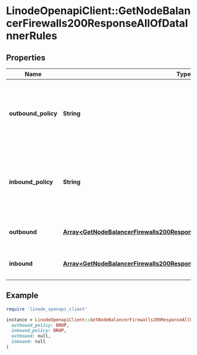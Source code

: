 # LinodeOpenapiClient::GetNodeBalancerFirewalls200ResponseAllOfDataInnerRules

## Properties

| Name | Type | Description | Notes |
| ---- | ---- | ----------- | ----- |
| **outbound_policy** | **String** | The default behavior for outbound traffic. This setting can be overridden by [updating](https://techdocs.akamai.com/linode-api/reference/put-firewall-rules) the &#x60;outbound.action&#x60; property of the Firewall Rule. | [optional] |
| **inbound_policy** | **String** | The default behavior for inbound traffic. This setting can be overridden by [updating](https://techdocs.akamai.com/linode-api/reference/put-firewall-rules) the &#x60;inbound.action&#x60; property of the Firewall Rule. | [optional] |
| **outbound** | [**Array&lt;GetNodeBalancerFirewalls200ResponseAllOfDataInnerRulesOutboundInner&gt;**](GetNodeBalancerFirewalls200ResponseAllOfDataInnerRulesOutboundInner.md) | The outbound rules for the firewall, as a JSON array. | [optional] |
| **inbound** | [**Array&lt;GetNodeBalancerFirewalls200ResponseAllOfDataInnerRulesInboundInner&gt;**](GetNodeBalancerFirewalls200ResponseAllOfDataInnerRulesInboundInner.md) | The inbound rules for the firewall, as a JSON array. | [optional] |

## Example

```ruby
require 'linode_openapi_client'

instance = LinodeOpenapiClient::GetNodeBalancerFirewalls200ResponseAllOfDataInnerRules.new(
  outbound_policy: DROP,
  inbound_policy: DROP,
  outbound: null,
  inbound: null
)
```

